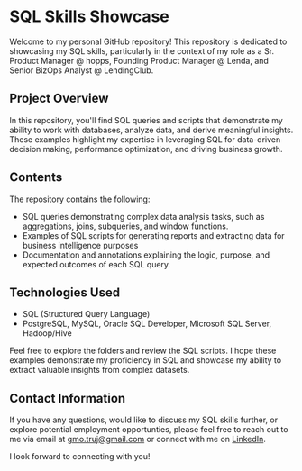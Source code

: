 # SQL Skills Showcase 

Welcome to my personal GitHub repository! This repository is dedicated to showcasing my SQL skills, particularly in the context of my role as a Sr. Product Manager @ hopps, Founding Product Manager @ Lenda, and Senior BizOps Analyst @ LendingClub.

## Project Overview
In this repository, you'll find SQL queries and scripts that demonstrate my ability to work with databases, analyze data, and derive meaningful insights. These examples highlight my expertise in leveraging SQL for data-driven decision making, performance optimization, and driving business growth.

## Contents
The repository contains the following:

- SQL queries demonstrating complex data analysis tasks, such as aggregations, joins, subqueries, and window functions.
- Examples of SQL scripts for generating reports and extracting data for business intelligence purposes
- Documentation and annotations explaining the logic, purpose, and expected outcomes of each SQL query.

## Technologies Used
- SQL (Structured Query Language)
- PostgreSQL, MySQL, Oracle SQL Developer, Microsoft SQL Server, Hadoop/Hive

Feel free to explore the folders and review the SQL scripts. I hope these examples demonstrate my proficiency in SQL and showcase my ability to extract valuable insights from complex datasets.

## Contact Information
If you have any questions, would like to discuss my SQL skills further, or explore potential employment opportunties, please feel free to reach out to me via email at gmo.truj@gmail.com or connect with me on [LinkedIn](https://https://www.linkedin.com/in/guillermo-trujillo-8176a931/).

I look forward to connecting with you!

